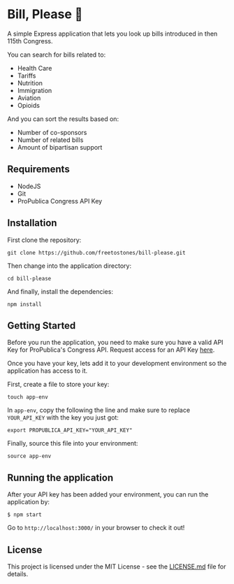 # Bill, Please 📜

A simple Express application that lets you look up bills introduced in then 115th Congress.

You can search for bills related to:
* Health Care
* Tariffs
* Nutrition
* Immigration
* Aviation
* Opioids

And you can sort the results based on:
* Number of co-sponsors
* Number of related bills
* Amount of bipartisan support

## Requirements
* NodeJS
* Git
* ProPublica Congress API Key

## Installation
First clone the repository:
```
git clone https://github.com/freetostones/bill-please.git
```
Then change into the application directory:
```
cd bill-please
```
And finally, install the dependencies:
```
npm install
```

## Getting Started

Before you run the application, you need to make sure you have a valid API Key for ProPublica's Congress API. Request access for an API Key [here](https://www.propublica.org/datastore/api/propublica-congress-api).

Once you have your key, lets add it to your development environment so the application has access to it.

First, create a file to store your key:
```
touch app-env
```

In `app-env`, copy the following the line and make sure to replace `YOUR_API_KEY` with the key you just got:
```
export PROPUBLICA_API_KEY="YOUR_API_KEY"
```

Finally, source this file into your environment:
```
source app-env
```

## Running the application

After your API key has been added your environment, you can run the application by:
```
$ npm start
```

Go to `http://localhost:3000/` in your browser to check it out!

## License

This project is licensed under the MIT License - see the [LICENSE.md](LICENSE.md) file for details.
